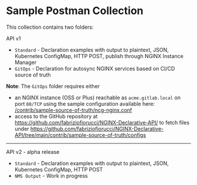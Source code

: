 # Sample Postman Collection

This collection contains two folders:

API v1
- `Standard` - Declaration examples with output to plaintext, JSON, Kubernetes ConfigMap, HTTP POST, publish through NGINX Instance Manager
- `GitOps` - Declaration for autosync NGINX services based on CI/CD source of truth

**Note**: The `GitOps` folder requires either
- an NGINX instance (OSS or Plus) reachable as `acme.gitlab.local` on port `80/TCP` using the sample configuration available here: [/contrib/sample-source-of-truth/ncg-nginx.conf](/contrib/sample-source-of-truth/ncg-nginx.conf)
- access to the GitHub repository at https://github.com/fabriziofiorucci/NGINX-Declarative-API/ to fetch files under https://github.com/fabriziofiorucci/NGINX-Declarative-API/tree/main/contrib/sample-source-of-truth/configs

---

API v2 - alpha release
- `Standard` - Declaration examples with output to plaintext, JSON, Kubernetes ConfigMap, HTTP POST
- `NMS Output` - Work in progress

